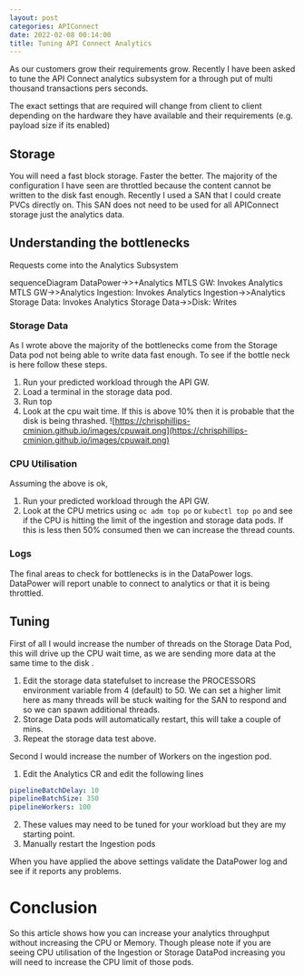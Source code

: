 ```yaml
---
layout: post
categories: APIConnect
date: 2022-02-08 00:14:00
title: Tuning API Connect Analytics
---
```


As our customers grow their requirements grow. Recently I have been asked to tune the API Connect analytics subsystem for a through put of multi thousand transactions pers seconds.

<!--more-->

The exact settings that are required will change from client to client depending on the hardware they have available and their requirements (e.g. payload size if its enabled)

## Storage
You will need a fast block storage. Faster the better. The majority of the configuration I have seen are throttled because the content cannot be written to the disk fast enough. Recently I used a SAN that I could create PVCs directly on. This SAN does not need to be used for all APIConnect storage just the analytics data.

## Understanding the bottlenecks

Requests come into the Analytics Subsystem

<div class="mermaid">
sequenceDiagram
    DataPower->>+Analytics MTLS GW: Invokes
    Analytics MTLS GW->>Analytics Ingestion: Invokes
    Analytics Ingestion->>Analytics Storage Data: Invokes
    Analytics Storage Data->>Disk: Writes
 </div>


### Storage Data
As I wrote above the majority of the bottlenecks come from the Storage Data pod not being able to write data fast enough. To see if the bottle neck is here follow these steps.
1. Run your predicted workload through the API GW.
2. Load a terminal in the storage data pod.
3. Run top
4. Look at the cpu wait time. If this is above 10% then it is probable that the disk is being thrashed.
![https://chrisphillips-cminion.github.io/images/cpuwait.png](https://chrisphillips-cminion.github.io/images/cpuwait.png)

### CPU Utilisation
Assuming the above is ok,
1. Run your predicted workload through the API GW.
2. Look at the CPU metrics using `oc adm top po` or `kubectl top po` and see if the CPU is hitting the limit of the ingestion and storage data pods. If this is less then 50% consumed then we can increase the thread counts.

### Logs
The final areas to check for bottlenecks is in the DataPower logs. DataPower will report unable to connect to analytics or that it is being throttled.  


## Tuning

First of all I would increase the number of threads on the Storage Data Pod, this will drive up the CPU wait time, as we are sending more data at the same time to the disk .
1. Edit the storage data statefulset  to increase the PROCESSORS environment variable from 4 (default) to 50. We can set a higher limit here as many threads will be stuck waiting for the SAN to respond and so we can spawn additional threads.
2. Storage Data pods will automatically restart, this will take a couple of mins.
3. Repeat the storage data test above.

Second I would increase the number of Workers on the ingestion pod.
1. Edit the Analytics CR and edit the following lines
```yaml
pipelineBatchDelay: 10
pipelineBatchSize: 350
pipelineWorkers: 100
```
2. These values may need to be tuned for your workload but they are my starting point.
3. Manually restart the Ingestion pods

When you have applied the above settings validate the DataPower log and see if it reports any problems.

# Conclusion
So this article shows how you can increase your analytics throughput without increasing the CPU or Memory. Though please note if you are seeing CPU utilisation of the Ingestion or Storage DataPod increasing you will need to increase the CPU limit of those pods.
